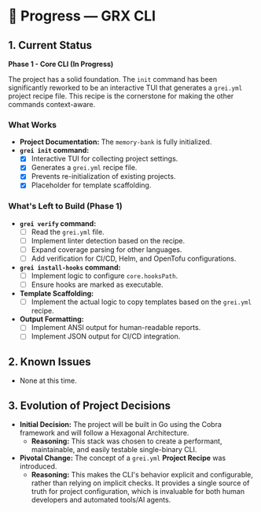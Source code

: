 # 📘 Progress — GRX CLI

## 1. Current Status
**Phase 1 - Core CLI (In Progress)**

The project has a solid foundation. The `init` command has been significantly reworked to be an interactive TUI that generates a `grei.yml` project recipe file. This recipe is the cornerstone for making the other commands context-aware.

### What Works
- **Project Documentation:** The `memory-bank` is fully initialized.
- **`grei init` command:**
  - [x] Interactive TUI for collecting project settings.
  - [x] Generates a `grei.yml` recipe file.
  - [x] Prevents re-initialization of existing projects.
  - [x] Placeholder for template scaffolding.

### What's Left to Build (Phase 1)
- **`grei verify` command:**
  - [ ] Read the `grei.yml` file.
  - [ ] Implement linter detection based on the recipe.
  - [ ] Expand coverage parsing for other languages.
  - [ ] Add verification for CI/CD, Helm, and OpenTofu configurations.
- **`grei install-hooks` command:**
  - [ ] Implement logic to configure `core.hooksPath`.
  - [ ] Ensure hooks are marked as executable.
- **Template Scaffolding:**
  - [ ] Implement the actual logic to copy templates based on the `grei.yml` recipe.
- **Output Formatting:**
  - [ ] Implement ANSI output for human-readable reports.
  - [ ] Implement JSON output for CI/CD integration.

## 2. Known Issues
- None at this time.

## 3. Evolution of Project Decisions
- **Initial Decision:** The project will be built in Go using the Cobra framework and will follow a Hexagonal Architecture.
  - **Reasoning:** This stack was chosen to create a performant, maintainable, and easily testable single-binary CLI.
- **Pivotal Change:** The concept of a `grei.yml` **Project Recipe** was introduced.
  - **Reasoning:** This makes the CLI's behavior explicit and configurable, rather than relying on implicit checks. It provides a single source of truth for project configuration, which is invaluable for both human developers and automated tools/AI agents.
